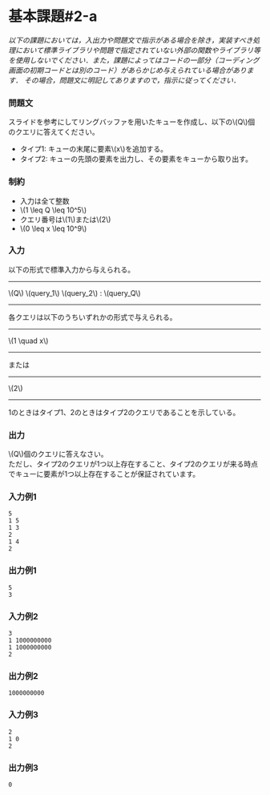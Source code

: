 # 基本課題#2-a

*以下の課題においては，入出力や問題文で指示がある場合を除き，実装すべき処理において標準ライブラリや問題で指定されていない外部の関数やライブラリ等を使用しないでください．また，課題によってはコードの一部分（コーディング画面の初期コードとは別のコード）があらかじめ与えられている場合があります． その場合，問題文に明記してありますので，指示に従ってください．*

### 問題文
スライドを参考にしてリングバッファを用いたキューを作成し、以下の\\(Q\\)個のクエリに答えてください。
- タイプ1: キューの末尾に要素\\(x\\)を追加する。 
- タイプ2: キューの先頭の要素を出力し、その要素をキューから取り出す。  




### 制約
- 入力は全て整数
- \\(1 \leq Q \leq 10^5\\)
- クエリ番号は\\(1\\)または\\(2\\)
- \\(0 \leq x \leq 10^9\\)


### 入力
以下の形式で標準入力から与えられる。

---

\\(Q\\)
\\(query_1\\)
\\(query_2\\)
:
\\(query_Q\\)

---

各クエリは以下のうちいずれかの形式で与えられる。

---
\\(1 \quad x\\)

---

または

---
\\(2\\)

---

1のときはタイプ1、2のときはタイプ2のクエリであることを示している。


### 出力
\\(Q\\)個のクエリに答えなさい。  
ただし、タイプ2のクエリが1つ以上存在すること、タイプ2のクエリが来る時点でキューに要素が1つ以上存在することが保証されています。

### 入力例1
```
5
1 5
1 3
2
1 4
2
```
### 出力例1
```
5
3

```

### 入力例2
```
3
1 1000000000
1 1000000000
2
```
### 出力例2
```
1000000000
```

### 入力例3
```
2
1 0
2
```
### 出力例3
```
0
```

